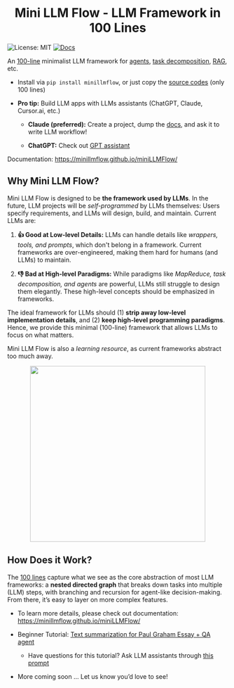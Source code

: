 <h1 align="center">Mini LLM Flow - LLM Framework in 100 Lines</h1>

![License: MIT](https://img.shields.io/badge/License-MIT-yellow.svg)
[![Docs](https://img.shields.io/badge/docs-latest-blue)](https://zachary62.github.io/miniLLMFlow/)

An [100-line](minillmflow/__init__.py) minimalist LLM framework for [agents](https://minillmflow.github.io/miniLLMFlow/agent.html), [task decomposition](https://minillmflow.github.io/miniLLMFlow/decomp.html), [RAG](https://minillmflow.github.io/miniLLMFlow/rag.html), etc.

- Install via  ```pip install minillmflow```, or just copy the [source codes](minillmflow/__init__.py) (only 100 lines)

- **Pro tip:** Build LLM apps with LLMs assistants (ChatGPT, Claude, Cursor.ai, etc.)

  - **Claude (preferred):** Create a project, dump the [docs](docs), and ask it to write LLM workflow!
   
  - **ChatGPT:** Check out [GPT assistant](https://chatgpt.com/g/g-677464af36588191b9eba4901946557b-mini-llm-flow-assistant)

Documentation: https://minillmflow.github.io/miniLLMFlow/

## Why Mini LLM Flow?

Mini LLM Flow is designed to be **the framework used by LLMs**. In the future, LLM projects will be *self-programmed* by LLMs themselves: Users specify requirements, and LLMs will design, build, and maintain. Current LLMs are:

1. **👍 Good at Low-level Details:** LLMs can handle details like *wrappers, tools, and prompts*, which don't belong in a framework. Current frameworks are over-engineered, making them hard for humans (and LLMs) to maintain.

2. **👎 Bad at High-level Paradigms:** While paradigms like *MapReduce, task decomposition, and agents* are powerful, LLMs still struggle to design them elegantly. These high-level concepts should be emphasized in frameworks.

The ideal framework for LLMs should (1) **strip away low-level implementation details**, and (2) **keep high-level programming paradigms**. Hence, we provide this minimal (100-line) framework that allows LLMs to focus on what matters.  

Mini LLM Flow is also a *learning resource*, as current frameworks abstract too much away.

<div align="center">
  <img src="/assets/minillmflow.jpg" width="400"/>
</div>

## How Does it Work?

The [100 lines](minillmflow/__init__.py) capture what we see as the core abstraction of most LLM frameworks: a **nested directed graph** that breaks down tasks into multiple (LLM) steps, with branching and recursion for agent-like decision-making. From there, it’s easy to layer on more complex features.

- To learn more details, please check out documentation: https://minillmflow.github.io/miniLLMFlow/

- Beginner Tutorial: [Text summarization for Paul Graham Essay + QA agent](https://colab.research.google.com/github/zachary62/miniLLMFlow/blob/main/cookbook/demo.ipynb)

    - Have questions for this tutorial? Ask LLM assistants through [this prompt](https://chatgpt.com/share/676f16d2-7064-8000-b9d7-f6874346a6b5)
 
- More coming soon ... Let us know you’d love to see!
